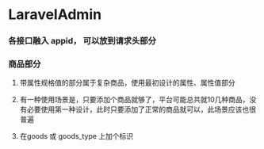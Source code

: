 # LaravelAdmin


### 各接口融入 appid， 可以放到请求头部分

### 商品部分
1. 带属性规格值的部分属于复杂商品，使用最初设计的属性、属性值部分
2. 有一种使用场景是，只要添加个商品就够了，平台可能总共就10几种商品，没有必要使用第一种设计，此时只要添加了正常的商品就可以，此场景应该也很普遍

3. 在goods 或 goods_type 上加个标识